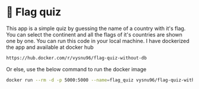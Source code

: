 # :triangular_flag_on_post: Flag quiz
This app is a simple quiz by guessing the name of a country with it's flag. You can select the continent and all the flags of it's countries are shown one by one.
You can run this code in your local machine. 
I have dockerized the app and available at docker hub 
```sh
https://hub.docker.com/r/vysnu96/flag-quiz-without-db
```
Or else, use the below command to run the docker image
```sh
docker run --rm -d -p 5000:5000 --name=flag_quiz vysnu96/flag-quiz-without-db:80
```
